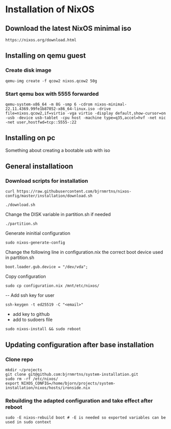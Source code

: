 # Installation of NixOS

## Download the latest NixOS minimal iso
```
https://nixos.org/download.html
```

## Installing on qemu guest

### Create disk image
```
qemu-img create -f qcow2 nixos.qcow2 50g
```

### Start qemu box with 5555 forwarded
```
qemu-system-x86_64 -m 8G -smp 6 -cdrom nixos-minimal-22.11.4369.99fe1b87052-x86_64-linux.iso -drive file=nixos.qcow2,if=virtio -vga virtio -display default,show-cursor=on -usb -device usb-tablet -cpu host -machine type=q35,accel=hvf -net nic -net user,hostfwd=tcp::5555-:22
```

## Installing on pc
Something about creating a bootable usb with iso

## General installatioon
### Download scripts for installation
```
curl https://raw.githubusercontent.com/bjrnmrtns/nixos-config/master/installation/download.sh
```
```
./download.sh
```
Change the DISK variable in partition.sh if needed
```
./partition.sh
```
Generate ininitial configuration
```
sudo nixos-generate-config
```

Change the following line in configuration.nix the correct boot device used in partition.sh
```
boot.loader.gub.device = "/dev/vda";
```
Copy configuration
```
sudo cp configuration.nix /mnt/etc/nixos/
```

-- Add ssh key for user
```
ssh-keygen -t ed25519 -C "<email>"
```
- add key to github
- add <user-name> to sudoers file


```
sudo nixos-install && sudo reboot
```

## Updating configuration after base installation
### Clone repo
```
mkdir ~/projects
git clone git@github.com:bjrnmrtns/system-installation.git
sudo rm -rf /etc/nixos/
export NIXOS_CONFIG=/home/bjorn/projects/system-installation/nixos/hosts/ironside.nix
```

### Rebuilding the adapted configuration and take effect after reboot
```
sudo -E nixos-rebuild boot # -E is needed so exported variables can be used in sudo context
```

